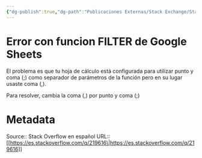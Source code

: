 ```yaml
---
{"dg-publish":true,"dg-path":"Publicaciones Externas/Stack Exchange/Stack Overflow en español/es.stackoverflow.com-219616.md","permalink":"/publicaciones-externas/stack-exchange/stack-overflow-en-espanol/es-stackoverflow-com-219616/","title":"Error con funcion FILTER de Google Sheets","hide":true,"noteIcon":"default","created":"2024-04-03T12:49:10.355-06:00","updated":"2024-04-05T16:43:54.546-06:00"}
---
```


# Error con funcion FILTER de Google Sheets

El problema es que tu hoja de cálculo está configurada para utilizar punto y coma (;) como separador de parámetros de la función pero en su lugar usaste coma  (,).

Para resolver, cambia la coma (,) por punto y coma (;)

# Metadata
Source:: Stack Overflow en español
URL:: [[https://es.stackoverflow.com/q/219616\|https://es.stackoverflow.com/q/219616]]

